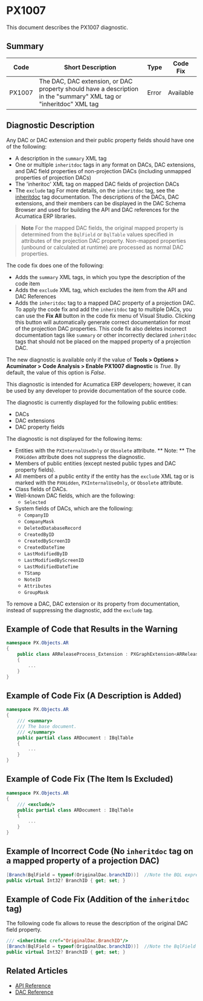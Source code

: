 # PX1007
This document describes the PX1007 diagnostic.

## Summary

| Code   | Short Description                                   | Type                             | Code Fix  | 
| ------ | ----------------------------------------------------| -------------------------------- | --------- | 
| PX1007 | The DAC, DAC extension, or DAC property should have a description in the "summary" XML tag or "inheritdoc" XML tag | Error | Available | 

## Diagnostic Description
Any DAC or DAC extension and their public property fields should have one of the following:
* A description in the `summary` XML tag
* One or multiple `inheritdoc` tags in any format on DACs, DAC extensions, and DAC field properties of non-projection DACs (including unmapped properties of projection DACs)
* The 'inheritoc' XML tag on mapped DAC fields of projection DACs
* The `exclude` tag 
  For more details, on the `inheritdoc` tag, see the [inheritdoc](https://learn.microsoft.com/en-us/dotnet/csharp/language-reference/xmldoc/recommended-tags#inheritdoc) tag documentation.
The descriptions of the DACs, DAC extensions, and their members can be displayed in the DAC Schema Browser and used for building the API and DAC references for the Acumatica ERP libraries.

> **Note**
> For the mapped DAC fields, the original mapped property is determined from the `BqlField` or `BqlTable` values specified in attributes of the projection DAC property. Non-mapped properties (unbound or calculated at runtime) are processed as normal DAC properties.

The code fix does one of the following:
 - Adds the `summary` XML tags, in which you type the description of the code item
 - Adds the `exclude` XML tag, which excludes the item from the API and DAC References
 - Adds the `inheritdoc` tag to a mapped DAC property of a projection DAC.
   To apply the code fix and add the `inheritdoc` tag to multiple DACs, you can use the **Fix All** button in the code fix menu of Visual Studio. Clicking this button will automatically generate correct documentation for most of the projection DAC properties.
   This code fix also deletes incorrect documentation tags like `summary` or other incorrectly declared `inheritdoc` tags that should not be placed on the mapped property of a projection DAC.

The new diagnostic is available only if the value of **Tools > Options > Acuminator > Code Analysis > Enable PX1007 diagnostic** is _True_. By default, the value of this option is _False_. 

This diagnostic is intended for Acumatica ERP developers; however, it can be used by any developer to provide documentation of the source code.

The diagnostic is currently displayed for the following public entities:
 - DACs
 - DAC extensions
 - DAC property fields

The diagnostic is not displayed for the following items: 
 - Entities with the `PXInternalUseOnly` or `Obsolete` attribute.
   ** Note: ** The `PXHidden` attribute does not suppress the diagnostic.
 - Members of public entities (except nested public types and DAC property fields).
 - All members of a public entity if the entity has the `exclude` XML tag or is marked with the `PXHidden`, `PXInternalUseOnly`, or `Obsolete` attribute.
 - Class fields of DACs. 
 - Well-known DAC fields, which are the following:
   - `Selected`
 - System fields of DACs, which are the following: 
   - `CompanyID`
   - `CompanyMask`
   - `DeletedDatabaseRecord`
   - `CreatedByID`
   - `CreatedByScreenID`
   - `CreatedDateTime`
   - `LastModifiedByID`
   - `LastModifiedByScreenID`
   - `LastModifiedDateTime`
   - `TStamp`
   - `NoteID`
   - `Attributes`
   - `GroupMask`

To remove a DAC, DAC extension or its property from documentation, instead of suppressing the diagnostic, add the `exclude` tag.

## Example of Code that Results in the Warning

```C#
namespace PX.Objects.AR
{
    public class ARReleaseProcess_Extension : PXGraphExtension<ARReleaseProcess> // The PX1007 warning is displayed for this line.
    {
        ...
    }
}
```

## Example of Code Fix (A Description is Added)

```C#
namespace PX.Objects.AR
{
    /// <summary>
    /// The base document.
    /// </summary>
    public partial class ARDocument : IBqlTable
    {
        ...
    }
}
```

## Example of Code Fix (The Item Is Excluded)

```C#
namespace PX.Objects.AR
{
    /// <exclude/>
    public partial class ARDocument : IBqlTable
    {
        ...
    }
}
```

## Example of Incorrect Code (No `inheritdoc` tag on a mapped property of a projection DAC)

```C#
[Branch(BqlField = typeof(OriginalDac.branchID))]  //Note the BQL expression for property initialization
public virtual Int32? BranchID { get; set; }
```


## Example of Code Fix (Addition of the `inheritdoc` tag)
The following code fix allows to reuse the description of the original DAC field property.
```C# 
/// <inheritdoc cref="OriginalDac.BranchID"/>  
[Branch(BqlField = typeof(OriginalDac.branchID))]  //Note the BqlField property initialization expression
public virtual Int32? BranchID { get; set; }
```

## Related Articles

 - [API Reference](https://help.acumatica.com/Help?ScreenId=ShowWiki&pageid=41f852ad-6736-e6fa-d080-006a9776ed78)
 - [DAC Reference](https://help.acumatica.com/Help?ScreenId=ShowWiki&pageid=177d968e-53c0-3d58-e93c-b8a55936635a)
